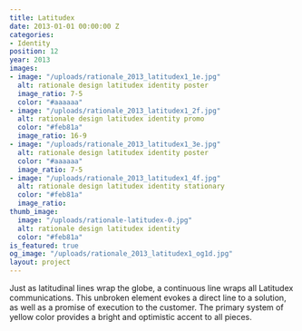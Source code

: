 ```yaml
---
title: Latitudex
date: 2013-01-01 00:00:00 Z
categories:
- Identity
position: 12
year: 2013
images:
- image: "/uploads/rationale_2013_latitudex1_1e.jpg"
  alt: rationale design latitudex identity poster
  image_ratio: 7-5
  color: "#aaaaaa"
- image: "/uploads/rationale_2013_latitudex1_2f.jpg"
  alt: rationale design latitudex identity promo
  color: "#feb81a"
  image_ratio: 16-9
- image: "/uploads/rationale_2013_latitudex1_3e.jpg"
  alt: rationale design latitudex identity poster
  color: "#aaaaaa"
  image_ratio: 7-5
- image: "/uploads/rationale_2013_latitudex1_4f.jpg"
  alt: rationale design latitudex identity stationary
  color: "#feb81a"
  image_ratio: 
thumb_image:
  image: "/uploads/rationale-latitudex-0.jpg"
  alt: rationale design latitudex identity
  color: "#feb81a"
is_featured: true
og_image: "/uploads/rationale_2013_latitudex1_og1d.jpg"
layout: project
---
```


Just as latitudinal lines wrap the globe, a continuous line wraps all Latitudex communications. This unbroken element evokes a direct line to a solution, as well as a promise of execution to the customer. The primary system of yellow color provides a bright and optimistic accent to all pieces.
